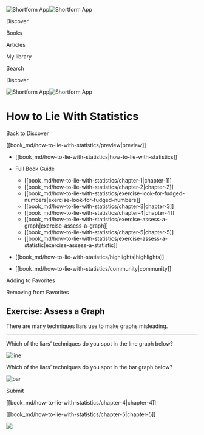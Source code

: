 ![Shortform App](/img/logo.36a2399e.svg)![Shortform App](/img/logo-dark.70c1b072.svg)

Discover

Books

Articles

My library

Search

Discover

![Shortform App](/img/logo.36a2399e.svg)![Shortform App](/img/logo-dark.70c1b072.svg)

# How to Lie With Statistics

Back to Discover

[[book_md/how-to-lie-with-statistics/preview|preview]]

  * [[book_md/how-to-lie-with-statistics|how-to-lie-with-statistics]]
  * Full Book Guide

    * [[book_md/how-to-lie-with-statistics/chapter-1|chapter-1]]
    * [[book_md/how-to-lie-with-statistics/chapter-2|chapter-2]]
    * [[book_md/how-to-lie-with-statistics/exercise-look-for-fudged-numbers|exercise-look-for-fudged-numbers]]
    * [[book_md/how-to-lie-with-statistics/chapter-3|chapter-3]]
    * [[book_md/how-to-lie-with-statistics/chapter-4|chapter-4]]
    * [[book_md/how-to-lie-with-statistics/exercise-assess-a-graph|exercise-assess-a-graph]]
    * [[book_md/how-to-lie-with-statistics/chapter-5|chapter-5]]
    * [[book_md/how-to-lie-with-statistics/exercise-assess-a-statistic|exercise-assess-a-statistic]]
  * [[book_md/how-to-lie-with-statistics/highlights|highlights]]
  * [[book_md/how-to-lie-with-statistics/community|community]]



Adding to Favorites 

Removing from Favorites 

## Exercise: Assess a Graph

There are many techniques liars use to make graphs misleading.

* * *

Which of the liars’ techniques do you spot in the line graph below?

![line](https://media.shortform.com/images/how-to-lie-with-statistics-line.png)

Which of the liars’ techniques do you spot in the bar graph below?

![bar](https://media.shortform.com/images/how-to-lie-with-statistics-bar.png)

Submit 

[[book_md/how-to-lie-with-statistics/chapter-4|chapter-4]]

[[book_md/how-to-lie-with-statistics/chapter-5|chapter-5]]

![](https://bat.bing.com/action/0?ti=56018282&Ver=2&mid=72a84a7e-d603-4625-a2a6-244ef21e3255&sid=49fff5b0636c11eeb9c611038afc8668&vid=4a005010636c11ee80c703d4c4a7acd5&vids=0&msclkid=N&pi=0&lg=en-US&sw=800&sh=600&sc=24&nwd=1&tl=Shortform%20%7C%20How%20to%20Lie%20With%20Statistics&p=https%3A%2F%2Fwww.shortform.com%2Fapp%2Fbook%2Fhow-to-lie-with-statistics%2Fexercise-assess-a-graph&r=&lt=606&evt=pageLoad&sv=1&rn=178037)
